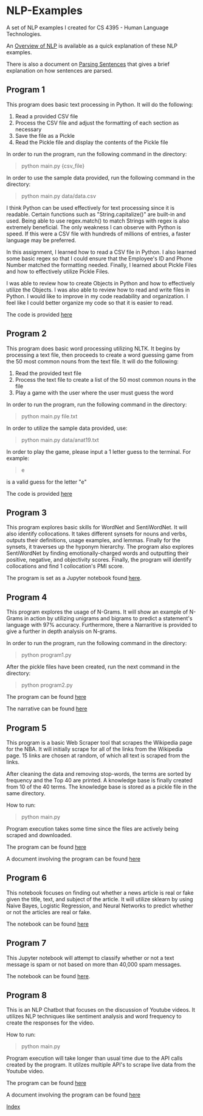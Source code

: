 # NLP-Examples
A set of NLP examples I created for CS 4395 - Human Language Technologies.

An [Overview of NLP](Overview_of_NLP.pdf) is available as a quick explanation of these NLP examples.

There is also a document on [Parsing Sentences](Parsing%20Sentences.pdf) that gives a brief explanation on how sentences are parsed.

## Program 1
This program does basic text processing in Python. It will do the following:
1. Read a provided CSV file
2. Process the CSV file and adjust the formatting of each section as necessary
3. Save the file as a Pickle
4. Read the Pickle file and display the contents of the Pickle file

In order to run the program, run the following command in the directory:
> python main.py {csv_file}

In order to use the sample data provided, run the following command in the directory:
> python main.py data/data.csv

I think Python can be used effectively for text processing since it is readable. Certain functions such as "String.capitalize()" are built-in and used. Being able to use regex.match() to match Strings with regex is also extremely beneficial. The only weakness I can observe with Python is speed. If this were a CSV file with hundreds of millions of entries, a faster language may be preferred.

In this assignment, I learned how to read a CSV file in Python. I also learned some basic regex so that I could ensure that the Employee's ID and Phone Number matched the formatting needed. Finally, I learned about Pickle Files and how to effectively utilize Pickle Files.

I was able to review how to create Objects in Python and how to effectively utilize the Objects. I was also able to review how to read and write files in Python. I would like to improve in my code readability and organization. I feel like I could better organize my code so that it is easier to read.

The code is provided [here](/Program%201/)

## Program 2
This program does basic word processing utilizing NLTK. It begins by processing a text file, then proceeds to create a word guessing game from the 50 most common nouns from the text file. It will do the following:
1. Read the provided text file
2. Process the text file to create a list of the 50 most common nouns in the file
3. Play a game with the user where the user must guess the word

In order to run the program, run the following command in the directory:
> python main.py file.txt

In order to utilize the sample data provided, use:
> python main.py data/anat19.txt

In order to play the game, please input a 1 letter guess to the terminal. For example:
> e

is a valid guess for the letter "e"

The code is provided [here](/Program%202/)

## Program 3
This program explores basic skills for WordNet and SentiWordNet. It will also identify collocations. It takes different synsets for nouns and verbs, outputs their definitions, usage examples, and lemmas. Finally for the synsets, it traverses up the hyponym hierarchy. The program also explores SentiWordNet by finding emotionally-charged words and outputting their positive, negative, and objectivity scores. Finally, the program will identify collocations and find 1 collocation's PMI score.

The program is set as a Jupyter notebook found [here](/Program%203/main.ipynb).

## Program 4
This program explores the usage of N-Grams. It will show an example of N-Grams in action by utilizing unigrams and bigrams to predict a statement's language with 97% accuracy. Furthermore, there a Narraritive is provided to give a further in depth analysis on N-grams.

In order to run the program, run the following command in the directory:
> python program1.py


After the pickle files have been created, run the next command in the directory:
> python program2.py

The program can be found [here](/Program%204/)

The narrative can be found [here](/Program%204/AVinluan_Homework4.pdf)


## Program 5
This program is a basic Web Scraper tool that scrapes the Wikipedia page for the NBA. It will initially scrape for all of the links from the Wikipedia page. 15 links are chosen at random, of which all text is scraped from the links.

After cleaning the data and removing stop-words, the terms are sorted by frequency and the Top 40 are printed. A knowledge base is finally created from 10 of the 40 terms. The knowledge base is stored as a pickle file in the same directory.

How to run:
> python main.py


Program execution takes some time since the files are actively being scraped and downloaded.


The program can be found [here](/Program%205/)

A document involving the program can be found [here](/Program%205/AVinluan_Homework5.pdf)


## Program 6

This notebook focuses on finding out whether a news article is real or fake given the title, text, and subject of the article. It will utilize sklearn by using Naive Bayes, Logistic Regression, and Neural Networks to predict whether or not the articles are real or fake.

The notebook can be found [here](/Program%206/AVinluan_TextClassification.pdf)


## Program 7

This Jupyter notebook will attempt to classify whether or not a text message is spam or not based on more than 40,000 spam messages.

The notebook can be found [here](/Program%207/main.ipynb).


## Program 8

This is an NLP Chatbot that focuses on the discussion of Youtube videos. It utilizes NLP techniques like sentiment analysis and word frequency to create the responses for the video.

How to run:
> python main.py


Program execution will take longer than usual time due to the API calls created by the program. It utilzes multiple API's to scrape live data from the Youtube video.

The program can be found [here](/Program%208/)

A document involving the program can be found [here](/Program%208/ChatBotFinalReport_ttv170230_abv210001.pdf)



[Index](index.md)